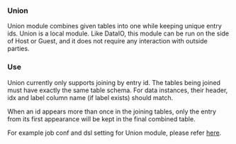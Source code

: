 ### Union

Union module combines given tables into one while keeping unique entry ids. Union is a local module. Like DataIO, this module can be run on the side of Host or Guest, and it does not require any interaction with outside parties.

### Use

Union currently only supports joining by entry id. The tables being joined must have exactly the same table schema. For data instances, their header, idx and label column name (if label exists) should match.

When an id appears more than once in the joining tables, only the entry from its first appearance will be kept in the final combined table.

For example job conf and dsl setting for Union module, please refer [here](../../../examples/federatedml-1.x-examples/union).